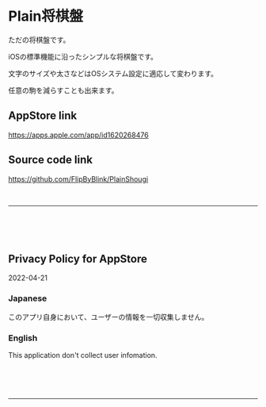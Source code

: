 # Plain将棋盤

ただの将棋盤です。

iOSの標準機能に沿ったシンプルな将棋盤です。

文字のサイズや太さなどはOSシステム設定に適応して変わります。

任意の駒を減らすことも出来ます。


## AppStore link
https://apps.apple.com/app/id1620268476


## Source code link
https://github.com/FlipByBlink/PlainShougi


<br>

------

<br>

<br>

<br>


## Privacy Policy for AppStore

2022-04-21


### Japanese
このアプリ自身において、ユーザーの情報を一切収集しません。

### English
This application don't collect user infomation.


<br>

<br>

<br>

------
